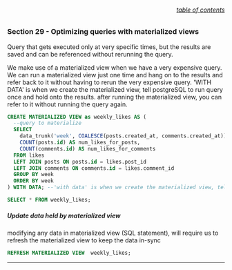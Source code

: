 ###### <div style="text-align:right">[table of contents](#table-of-contents)</div>

### Section 29 - Optimizing queries with materialized views

Query that gets executed only at very specific times, but the results are saved and
can be referenced without rerunning the query.

We make use of a materialized view when we have a very expensive query.
We can run a materialized view just one time and hang on to the results and refer back to it
without having to rerun the very expensive query.
'WITH DATA' is when we create the materialized view, tell postgreSQL to run query once and hold onto the results.
after running the materialized view, you can refer to it without running the query again.

```SQL
CREATE MATERIALIZED VIEW as weekly_likes AS (
  --query to materialize
  SELECT
    data_trunk('week', COALESCE(posts.created_at, comments.created_at)) AS week
    COUNT(posts.id) AS num_likes_for_posts,
    COUNT(comments.id) AS num_likes_for_comments
  FROM likes
  LEFT JOIN posts ON posts.id = likes.post_id
  LEFT JOIN comments ON comments.id = likes.comment_id
  GROUP BY week
  ORDER BY week
) WITH DATA; --'with data' is when we create the materialized view, tell postgreSQL to run query once and hold onto the results.

```

```SQL
SELECT * FROM weekly_likes;
```

##### Update data held by materialized view

modifying any data in materialized view (SQL statement), will require us to refresh the materialized view to keep the data in-sync

```SQL
REFRESH MATERIALIZED VIEW  weekly_likes;
```

---
